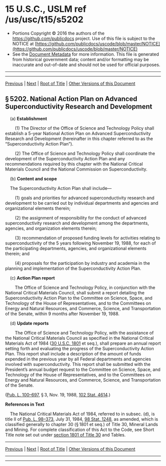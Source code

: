 ---
---

# 15 U.S.C., USLM ref /us/usc/t15/s5202

* Portions Copyright © 2016 the authors of the https://github.com/publicdocs project.
  Use of this file is subject to the NOTICE at [https://github.com/publicdocs/uscode/blob/master/NOTICE](https://github.com/publicdocs/uscode/blob/master/NOTICE)
* See the [Document Metadata](././../../../..//README.md) for more information.
  This file is generated from historical government data; content and/or formatting may be inaccurate and out-of-date and should not be used for official purposes.

----------
----------

[Previous](./../../../..//us/usc/t15/ch78/m__us_usc_t15_s5201.md) | [Next](./../../../..//us/usc/t15/ch78/m__us_usc_t15_s5203.md) | [Root of Title](./../../../../) | [Other Versions of this Document](https://publicdocs.github.io/go/links?ns=uslm&ref=%2Fus%2Fusc%2Ft15%2Fs5202)

## § 5202. National Action Plan on Advanced Superconductivity Research and Development

    (a) __Establishment__ 

        (1) The Director of the Office of Science and Technology Policy shall establish a 5-year National Action Plan on Advanced Superconductivity Research and Development (hereinafter in this chapter referred to as the “Superconductivity Action Plan”).

        (2) The Office of Science and Technology Policy shall coordinate the development of the Superconductivity Action Plan and any recommendations required by this chapter with the National Critical Materials Council and the National Commission on Superconductivity.

    (b) __Content and scope__ 

    The Superconductivity Action Plan shall include—

        (1) goals and priorities for advanced superconductivity research and development to be carried out by individual departments and agencies and organizational elements therein;

        (2) the assignment of responsibility for the conduct of advanced superconductivity research and development among the departments, agencies, and organization elements therein;

        (3) recommendation of proposed funding levels for activities relating to superconductivity of the 5 years following November 19, 1988, for each of the participating departments, agencies, and organizational elements therein; and

        (4) proposals for the participation by industry and academia in the planning and implementation of the Superconductivity Action Plan.

    (c) __Action Plan report__ 

        The Office of Science and Technology Policy, in conjunction with the National Critical Materials Council, shall submit a report detailing the Superconductivity Action Plan to the Committee on Science, Space, and Technology of the House of Representatives, and to the Committees on Energy and Natural Resources, and Commerce, Science, and Transportation of the Senate, within 9 months after November 19, 1988.

    (d) __Update reports__ 

        The Office of Science and Technology Policy, with the assistance of the National Critical Materials Council as specified in the National Critical Materials Act of 1984 ([30 U.S.C. 1801][/us/usc/t30/s1801] et seq.), shall prepare an annual report setting forth and evaluating the progress of the Superconductivity Action Plan. This report shall include a description of the amount of funds expended in the previous year by all Federal departments and agencies involved with superconductivity. This report shall be submitted with the President’s annual budget request to the Committee on Science, Space, and Technology of the House of Representatives, and to the Committees on Energy and Natural Resources, and Commerce, Science, and Transportation of the Senate.

([Pub. L. 100–697][/us/pl/100/697], § 3, Nov. 19, 1988, [102 Stat. 4614][/us/stat/102/4614].)

 __References in Text__ 

    The National Critical Materials Act of 1984, referred to in subsec. (d), is title II of [Pub. L. 98–373][/us/pl/98/373], July 31, 1984, [98 Stat. 1248][/us/stat/98/1248], as amended, which is classified generally to chapter 30 (§ 1801 et seq.) of Title 30, Mineral Lands and Mining. For complete classification of this Act to the Code, see Short Title note set out under [section 1801 of Title 30][/us/usc/t30/s1801] and Tables.

----------

[Previous](./../../../..//us/usc/t15/ch78/m__us_usc_t15_s5201.md) | [Next](./../../../..//us/usc/t15/ch78/m__us_usc_t15_s5203.md) | [Root of Title](./../../../../) | [Other Versions of this Document](https://publicdocs.github.io/go/links?ns=uslm&ref=%2Fus%2Fusc%2Ft15%2Fs5202)

----------
----------

[/us/usc/t30/s1801]: https://publicdocs.github.io/go/links?ns=uslm&ref=%2Fus%2Fusc%2Ft30%2Fs1801
[/us/pl/100/697]: https://publicdocs.github.io/go/links?ns=uslm&ref=%2Fus%2Fpl%2F100%2F697
[/us/stat/102/4614]: https://publicdocs.github.io/go/links?ns=uslm&ref=%2Fus%2Fstat%2F102%2F4614
[/us/pl/98/373]: https://publicdocs.github.io/go/links?ns=uslm&ref=%2Fus%2Fpl%2F98%2F373
[/us/stat/98/1248]: https://publicdocs.github.io/go/links?ns=uslm&ref=%2Fus%2Fstat%2F98%2F1248
[/us/usc/t30/s1801]: https://publicdocs.github.io/go/links?ns=uslm&ref=%2Fus%2Fusc%2Ft30%2Fs1801


